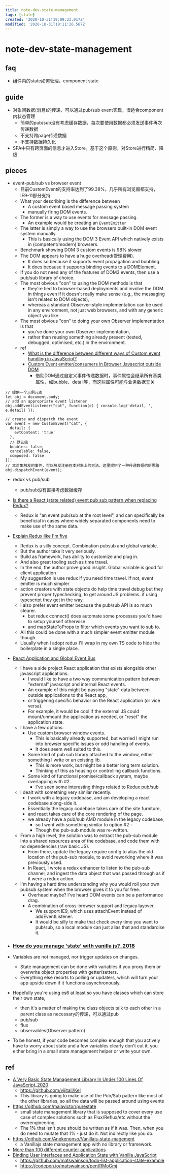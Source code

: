 ```yaml
---
title: note-dev-state-management
tags: [state]
created: '2020-10-31T19:09:23.017Z'
modified: '2020-10-31T19:11:26.567Z'
---
```


# note-dev-state-management

## faq

- 组件内的state如何管理，component state

## guide

- 对象间数据(消息)的传递，可以通过pub/sub event实现，很适合component内状态管理
  - 简单的pub/sub没有考虑缓存数据，每次要使用数据都必须发送事件再次传递数据
  - 不支持跨page传递数据
  - 不支持数据持久化
- SPA中只有跨页面的信息才进入Store。基于这个原则，对Store进行精简、降级

## pieces

- event-pub/sub vs browser event
  - 目前CustomEvent的支持率达到了99.38%，几乎所有浏览器都支持，IE9-11部分支持
  - What your describing is the difference between
    - A custom event based message passing system
    - manually firing DOM events.
  - The former is a way to use events for message passing. 
    - An example would be creating an `EventEmitter`
  - The latter is simply a way to use the browsers built-in DOM event system manually. 
    - This is basically using the DOM 3 Event API which natively exists in (competent/modern) browsers.
  - Benchmark showing DOM 3 custom events is 98% slower
  - The DOM appears to have a huge overhead(管理费用). 
    - It does so because it supports event propagation and bubbling. 
    - It does because it supports binding events to a DOMElement.
  - If you do not need any of the features of DOM3 events, then use a pub/sub library of choice.
  - The most obvious "con" to using the DOM methods is that 
    - they're tied to browser-based deployments and involve the DOM in things even if it doesn't really make sense (e.g., the messaging isn't related to DOM objects), 
    - whereas a standard Observer-style implementation can be used in any environment, not just web browsers, and with any generic object you like.
  - The most obvious "con" to doing your own Observer implementation is that
    - you've done your own Observer implementation, 
    - rather than reusing something already present (tested, debugged, optimised, etc.) in the environment.
  - ref
    - [What is the difference between different ways of Custom event handling in JavaScript?](https://stackoverflow.com/questions/6570523/what-is-the-difference-between-different-ways-of-custom-event-handling-in-javasc)
    - [Custom Event emitter/consumers in Browser Javascript outside DOM](https://stackoverflow.com/questions/51110935/custom-event-emitter-consumers-in-browser-javascript-outside-dom)
      - 借助DOM通过自定义事件传递数据时，事件属性会继承所有基类属性，如bubble、detail等，而这些属性可能与业务数据无关

``` JS
// 提供一个示例元素
let obj = document.body;
// add an appropriate event listener
obj.addEventListener("cat", function(e) { console.log('detail, ', e.detail) });

// create and dispatch the event
var event = new CustomEvent("cat", {
  detail: {
    evtContent: 'true'
  },
  // 默认值
  bubbles: false,
  cancelable: false,
  composed: false
});
// 本对象触发的事件，可以触发注册在本对象上的方法，这里提供了一种传递数据的新思路
obj.dispatchEvent(event);
```

- redux vs pub/sub
  - pub/sub没有直接考虑数据缓存
- [Is there a React (state related) event pub sub pattern when replacing Redux?](https://stackoverflow.com/questions/61533575/is-there-a-react-state-related-event-pub-sub-pattern-when-replacing-redux)
  - Redux is "an event pub/sub at the root level", and can specifically be beneficial in cases where widely separated components need to make use of the same data.
- [Explain Redux like I'm five](https://dev.to/hemanth/explain-redux-like-im-five)
  - Redux is a silly concept. Combination pubsub and global variable. 
  - But the author take it very seriously. 
  - Build as framework, has ability to customize and plug in. 
  - And also great tooling such as time travel.
  - In the end, the author prove good insight. Global variable is good for client application
  - My suggestion is use redux if you need time travel. If not, event emitter is much simpler
  - action creators with state objects do help time travel debug but they prevent proper typechecking, to get around JS problems. if using typescript they get in the way.
  - I also prefer event emitter because the pub/sub API is so much clearer.
    - but redux connect() does automate some processes you'd have to setup yourself otherwise
    - and mapStateToProps to filter which events you want to sub to.
  - All this could be done with a much simpler event emitter module though.
  - Usually when i adopt redux I'll wrap in my own TS code to hide the boilerplate in a single place.
- [React Application and Global Event Bus](https://www.reddit.com/r/reactjs/comments/7o6gz7/react_application_and_global_event_bus/)
  - I have a side project React application that exists alongside other javascript applications. 
    - I would like to have a two way communication pattern between "external" javascript and internal React events. 
    - An example of this might be passing "state" data between outside applications to the React app, 
    - or triggering specific behavior on the React application (or vice versa).
    - For example, it would be cool if the external JS could mount/unmount the application as needed, or "reset" the application state.
  - I have a few options:
    - Use custom browser window events. 
      - This is basically already supported, but worried I might run into browser specific issues or odd handling of events. 
      - It does seem well suited to this.
    - Some kind of pub sub library attached to the window, either something I write or an existing lib. 
      - This is more work, but might be a better long term solution. 
      - Thinking of this as housing or controlling callback functions.
    - Some kind of functional promise/callback system, maybe overlapping with #2. 
      - I've seen some interesting things related to Redux pub/sub
  - I dealt with something very similar recently. 
    - I work with a legacy codebase, and am developing a react codebase along-side it. 
    - Essentially the legacy codebase takes care of the site furniture, 
    - and react takes care of the core rendering of the page.
    - we already have a pub/sub AMD module in the legacy codebase, 
      - so I went with something similar to option #2 - 
      - Though the pub-sub module was re-written.
  - From a high level, the solution was to extract the pub-sub module into a shared resources area of the codebase, and code them with no dependencies (raw basic JS).
    - From there, update the legacy require config to alias the old location of the pub-sub module, to avoid reworking where it was previously used.
    - In React, I wrote a redux enhancer to listen to the pub-sub channel, and ingest the data object that was passed through as if it were a redux action.
  - I'm having a hard time understanding why you would roll your own pubsub system when the browser gives it to you for free. 
    - Overhead maybe? I've heard DOM events can be a performance drag.
    - A combination of cross-browser support and legacy layover.
      - We support IE9, which uses attachEvent instead of addEventListener. 
      - It would be silly to make that check every time you want to pub/sub, so a local module can just alias that and standardise it.

- ### [How do you manage 'state' with vanilla js?_2018](https://www.reddit.com/r/javascript/comments/9cdxwt/how_do_you_manage_state_with_vanilla_js/)
- Variables are not managed, nor trigger updates on changes. 
  - State management can be done with variables if you proxy them or overwrite object properties with getter/setters.
  - Everything else resorts to polling or updaters, which will turn your app upside down if it functions asynchronously.
- Hopefully you're using es6 at least so you have classes which can store their own state, 
  - then it's a matter of making the class objects talk to each other in a parent class as necessary的传递，可以通过pub
  - pub/sub
  - flux
  - observables(Observer pattern)
- To be honest, if your code becomes complex enough that you actively have to worry about state and a few variables clearly don't cut it, you either bring in a small state management helper or write your own.

## ref

- [A Very Basic State Management Library In Under 100 Lines Of JavaScript_2020](https://vijitail.dev/blog/basic-state-management-library-using-vanilla-javascript)
  - https://github.com/vijitail/Kel
  - This library is going to make use of the Pub/Sub pattern like most of the other libraries, so all the data will be passed around using events
- https://github.com/maiavictor/purestate
  - small state management library that is supposed to cover every use case of complex solutions such as Flux/Reflux/etc without the overengineering. 
  - The 1% that isn't pure should be written as if it was. Then, when you do need to mutate that 1% - just do it. Not indirectly like you do.
- https://github.com/Anekenonso/Vanillajs-state-magement
  - a Vanillajs state management app with no library or framework.
- [More than 100 different counter applications](https://gist.github.com/srdjan/1d10cbd42a2d695f696dee6b47fdc5e0)
- [Binding User Interfaces and Application State with Vanilla JavaScript](https://matswainson.com/binding-user-interfaces-application-state-with-vanilla-javascript)
  - https://github.com/matswainson/todo-list-application-state-example
  - https://codepen.io/matswainson/pen/RMoGmj
